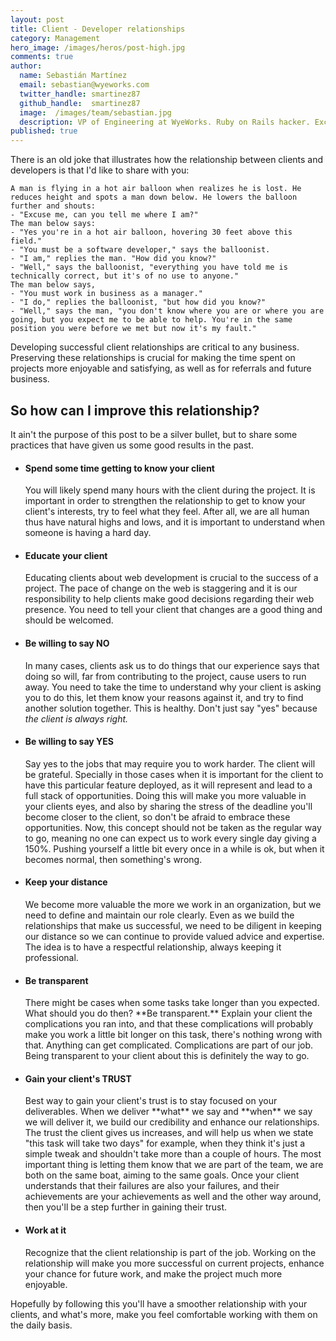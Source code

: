 ```yaml
---
layout: post
title: Client - Developer relationships
category: Management
hero_image: /images/heros/post-high.jpg
comments: true
author:
  name: Sebastián Martínez
  email: sebastian@wyeworks.com
  twitter_handle: smartinez87
  github_handle:  smartinez87
  image:  /images/team/sebastian.jpg
  description: VP of Engineering at WyeWorks. Ruby on Rails hacker. ExceptionNotification maintainer. Coffee & bacon lover.
published: true
---
```

There is an old joke that illustrates how the relationship between clients and developers is that I'd like to share with you:

<!--more-->

<pre><code>A man is flying in a hot air balloon when realizes he is lost. He reduces height and spots a man down below. He lowers the balloon further and shouts: 
- "Excuse me, can you tell me where I am?"
The man below says: 
- "Yes you're in a hot air balloon, hovering 30 feet above this field."
- "You must be a software developer," says the balloonist.
- "I am," replies the man. "How did you know?"
- "Well," says the balloonist, "everything you have told me is technically correct, but it's of no use to anyone."
The man below says, 
- "You must work in business as a manager."
- "I do," replies the balloonist, "but how did you know?"
- "Well," says the man, "you don't know where you are or where you are going, but you expect me to be able to help. You're in the same position you were before we met but now it's my fault." </code></pre>

Developing successful client relationships are critical to any business. Preserving these relationships is crucial for making the time spent on projects more enjoyable and satisfying, as well as for referrals and future business. 

<h2>So how can I improve this relationship?</h2>

It ain't the purpose of this post to be a silver bullet, but to share some practices that have given us some good results in the past.

<ul>
<li><h4>Spend some time getting to know your client</h4>
You will likely spend many hours with the client during the project. It is important in order to strengthen the relationship to get to know your client's interests, try to feel what they feel. After all, we are all human thus have natural highs and lows, and it is important to understand when someone is having a hard day.</li>

<li><h4>Educate your client</h4>
Educating clients about web development is crucial to the success of a project. The pace of change on the web is staggering and it is our responsibility to help clients make good decisions regarding their web presence. You need to tell your client that changes are a good thing and should be welcomed.</li>

<li><h4>Be willing to say NO</h4>
In many cases, clients ask us to do things that our experience says that doing so will, far from contributing to the project, cause users to run away. You need to take the time to understand why your client is asking you to do this, let them know your reasons against it, and try to find another solution together. This is healthy. Don't just say "yes" because <i>the client is always right.</i></li>

<li><h4>Be willing to say YES</h4>
Say yes to the jobs that may require you to work harder. The client will be grateful. Specially in those cases when it is important for the client to have this particular feature deployed, as it will represent and lead to a full stack of opportunities. Doing this will make you more valuable in your clients eyes, and also by sharing the stress of the deadline you'll become closer to the client, so don't be afraid to embrace these opportunities. Now, this concept should not be taken as the regular way to go, meaning no one can expect us to work every single day giving a 150%. Pushing yourself a little bit every once in a while is ok, but when it becomes normal, then something's wrong.</li>

<li><h4>Keep your distance</h4>
We become more valuable the more we work in an organization, but we need to define and maintain our role clearly. Even as we build the relationships that make us successful, we need to be diligent in keeping our distance so we can continue to provide valued advice and expertise. The idea is to have a respectful relationship, always keeping it professional.</li>

<li><h4>Be transparent</h4>
There might be cases when some tasks take longer than you expected. What should you do then? **Be transparent.** Explain your client the complications you ran into, and that these complications will probably make you work a little bit longer on this task, there's nothing wrong with that. Anything can get complicated. Complications are part of our job. Being transparent to your client about this is definitely the way to go.</li>

<li><h4>Gain your client's TRUST</h4>
Best way to gain your client's trust is to stay focused on your deliverables. When we deliver **what** we say and **when** we say we will deliver it, we build our credibility and enhance our relationships. The trust the client gives us increases, and will help us when we state "this task will take two days" for example, when they think it's just a simple tweak and shouldn't take more than a couple of hours. The most important thing is letting them know that we are part of the team, we are both on the same boat, aiming to the same goals. Once your client understands that their failures are also your failures, and their achievements are your achievements as well and the other way around, then you'll be a step further in gaining their trust.</li>

<li><h4>Work at it</h4>
Recognize that the client relationship is part of the job. Working on the relationship will make you more successful on current projects, enhance your chance for future work, and make the project much more enjoyable.</li>
</ul>

Hopefully by following this you'll have a smoother relationship with your clients, and what's more, make you feel comfortable working with them on the daily basis.
